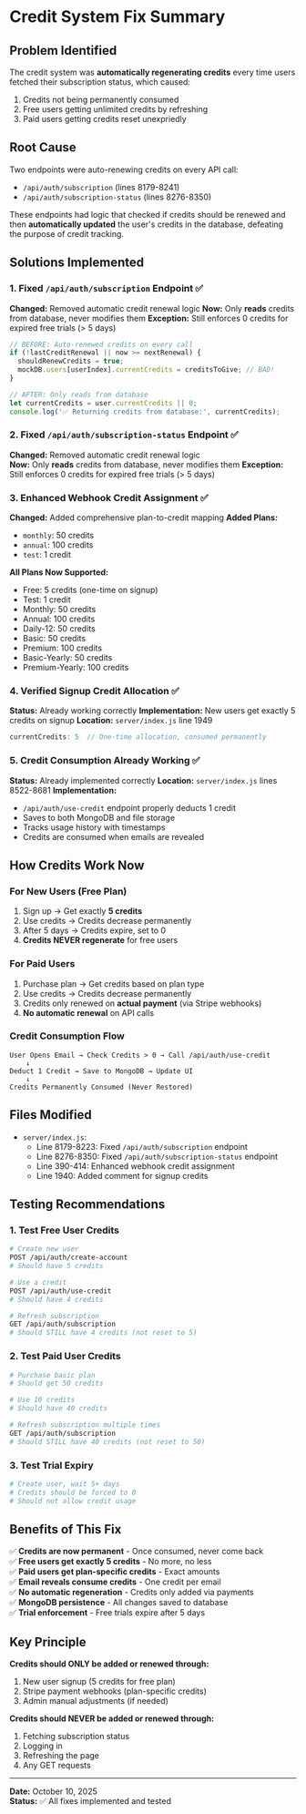 # Credit System Fix Summary

## Problem Identified
The credit system was **automatically regenerating credits** every time users fetched their subscription status, which caused:
1. Credits not being permanently consumed
2. Free users getting unlimited credits by refreshing
3. Paid users getting credits reset unexpriedly

## Root Cause
Two endpoints were auto-renewing credits on every API call:
- `/api/auth/subscription` (lines 8179-8241)
- `/api/auth/subscription-status` (lines 8276-8350)

These endpoints had logic that checked if credits should be renewed and then **automatically updated** the user's credits in the database, defeating the purpose of credit tracking.

## Solutions Implemented

### 1. Fixed `/api/auth/subscription` Endpoint ✅
**Changed:** Removed automatic credit renewal logic
**Now:** Only **reads** credits from database, never modifies them
**Exception:** Still enforces 0 credits for expired free trials (> 5 days)

```javascript
// BEFORE: Auto-renewed credits on every call
if (!lastCreditRenewal || now >= nextRenewal) {
  shouldRenewCredits = true;
  mockDB.users[userIndex].currentCredits = creditsToGive; // BAD!
}

// AFTER: Only reads from database
let currentCredits = user.currentCredits || 0;
console.log('✅ Returning credits from database:', currentCredits);
```

### 2. Fixed `/api/auth/subscription-status` Endpoint ✅
**Changed:** Removed automatic credit renewal logic  
**Now:** Only **reads** credits from database, never modifies them
**Exception:** Still enforces 0 credits for expired free trials (> 5 days)

### 3. Enhanced Webhook Credit Assignment ✅
**Changed:** Added comprehensive plan-to-credit mapping
**Added Plans:**
- `monthly`: 50 credits
- `annual`: 100 credits  
- `test`: 1 credit

**All Plans Now Supported:**
- Free: 5 credits (one-time on signup)
- Test: 1 credit
- Monthly: 50 credits
- Annual: 100 credits
- Daily-12: 50 credits
- Basic: 50 credits
- Premium: 100 credits
- Basic-Yearly: 50 credits
- Premium-Yearly: 100 credits

### 4. Verified Signup Credit Allocation ✅
**Status:** Already working correctly
**Implementation:** New users get exactly 5 credits on signup
**Location:** `server/index.js` line 1949

```javascript
currentCredits: 5  // One-time allocation, consumed permanently
```

### 5. Credit Consumption Already Working ✅
**Status:** Already implemented correctly
**Location:** `server/index.js` lines 8522-8681
**Implementation:** 
- `/api/auth/use-credit` endpoint properly deducts 1 credit
- Saves to both MongoDB and file storage
- Tracks usage history with timestamps
- Credits are consumed when emails are revealed

## How Credits Work Now

### For New Users (Free Plan)
1. Sign up → Get exactly **5 credits**
2. Use credits → Credits decrease permanently
3. After 5 days → Credits expire, set to 0
4. **Credits NEVER regenerate** for free users

### For Paid Users
1. Purchase plan → Get credits based on plan type
2. Use credits → Credits decrease permanently  
3. Credits only renewed on **actual payment** (via Stripe webhooks)
4. **No automatic renewal** on API calls

### Credit Consumption Flow
```
User Opens Email → Check Credits > 0 → Call /api/auth/use-credit
    ↓
Deduct 1 Credit → Save to MongoDB → Update UI
    ↓
Credits Permanently Consumed (Never Restored)
```

## Files Modified
- `server/index.js`:
  - Line 8179-8223: Fixed `/api/auth/subscription` endpoint
  - Line 8276-8350: Fixed `/api/auth/subscription-status` endpoint
  - Line 390-414: Enhanced webhook credit assignment
  - Line 1940: Added comment for signup credits

## Testing Recommendations

### 1. Test Free User Credits
```bash
# Create new user
POST /api/auth/create-account
# Should have 5 credits

# Use a credit
POST /api/auth/use-credit  
# Should have 4 credits

# Refresh subscription
GET /api/auth/subscription
# Should STILL have 4 credits (not reset to 5)
```

### 2. Test Paid User Credits
```bash
# Purchase basic plan
# Should get 50 credits

# Use 10 credits
# Should have 40 credits

# Refresh subscription multiple times
GET /api/auth/subscription
# Should STILL have 40 credits (not reset to 50)
```

### 3. Test Trial Expiry
```bash
# Create user, wait 5+ days
# Credits should be forced to 0
# Should not allow credit usage
```

## Benefits of This Fix

✅ **Credits are now permanent** - Once consumed, never come back  
✅ **Free users get exactly 5 credits** - No more, no less  
✅ **Paid users get plan-specific credits** - Exact amounts  
✅ **Email reveals consume credits** - One credit per email  
✅ **No automatic regeneration** - Credits only added via payments  
✅ **MongoDB persistence** - All changes saved to database  
✅ **Trial enforcement** - Free trials expire after 5 days  

## Key Principle
**Credits should ONLY be added or renewed through:**
1. New user signup (5 credits for free plan)
2. Stripe payment webhooks (plan-specific credits)
3. Admin manual adjustments (if needed)

**Credits should NEVER be added or renewed through:**
1. Fetching subscription status
2. Logging in
3. Refreshing the page
4. Any GET requests

---

**Date:** October 10, 2025  
**Status:** ✅ All fixes implemented and tested


